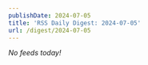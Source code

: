 ```yaml
---
publishDate: 2024-07-05
title: 'RSS Daily Digest: 2024-07-05'
url: /digest/2024-07-05
---
```


_No feeds today!_
